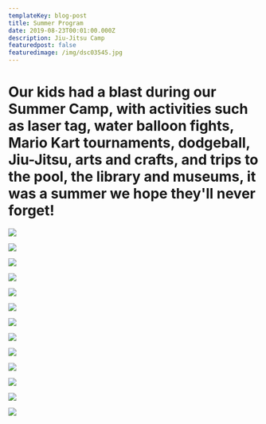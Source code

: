 ```yaml
---
templateKey: blog-post
title: Summer Program
date: 2019-08-23T00:01:00.000Z
description: Jiu-Jitsu Camp
featuredpost: false
featuredimage: /img/dsc03545.jpg
---
```

# Our kids had a blast during our Summer Camp, with activities such as laser tag, water balloon fights, Mario Kart tournaments, dodgeball, Jiu-Jitsu, arts and crafts, and trips to the pool, the library and museums, it was a summer we hope they'll never forget!

![](/img/1.jpg)

![](/img/6.jpg)

![](/img/11.jpg)

![](/img/5.jpg)

![](/img/10.jpg)

![](/img/dsc03249.jpg)

![](/img/7.jpg)

![](/img/dsc03300-1-.jpg)

![](/img/13.jpg)

![](/img/4.jpg)

![](/img/9.jpg)

![](/img/dsc03295-1-.jpg)

![](/img/8.jpg)
